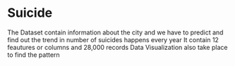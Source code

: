 # Suicide
The Dataset contain information about the city and we have to predict and find out the trend in number of suicides happens every year
It contain 12 feautures or columns and 28,000 records
Data Visualization also take place to find the pattern

